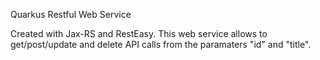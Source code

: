 Quarkus Restful Web Service 

Created with Jax-RS and RestEasy. This web service allows to get/post/update and delete  API calls from the paramaters "id" and "title". 